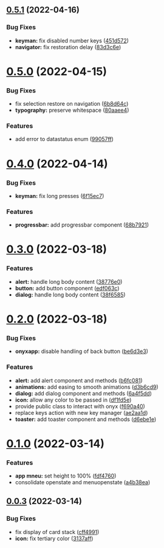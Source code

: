 ## [0.5.1](https://github.com/garredow/onyx-ui/compare/v0.5.0...v0.5.1) (2022-04-16)


### Bug Fixes

* **keyman:** fix disabled number keys ([451d572](https://github.com/garredow/onyx-ui/commit/451d57270d940178eb5b7e81fbe96ec915a122b5))
* **navigator:** fix restoration delay ([83d3c6e](https://github.com/garredow/onyx-ui/commit/83d3c6ec24932cbee25f97f6f305f6e2709425a2))

# [0.5.0](https://github.com/garredow/onyx-ui/compare/v0.4.0...v0.5.0) (2022-04-15)


### Bug Fixes

* fix selection restore on navigation ([6b8d64c](https://github.com/garredow/onyx-ui/commit/6b8d64c3dd4fd6120c28ca804a8d2c725dfb3e03))
* **typography:** preserve whitespace ([80aaee4](https://github.com/garredow/onyx-ui/commit/80aaee4d5b7fd2db053ab1fa4025c4da3ea38631))


### Features

* add error to datastatus enum ([99057ff](https://github.com/garredow/onyx-ui/commit/99057ff50e825da67547596432f4df5ce5c48cf7))

# [0.4.0](https://github.com/garredow/onyx-ui/compare/v0.3.0...v0.4.0) (2022-04-14)


### Bug Fixes

* **keyman:** fix long presses ([6f15ec7](https://github.com/garredow/onyx-ui/commit/6f15ec7f2695653d71e71d929d0b70953cbe009e))


### Features

* **progressbar:** add progressbar component ([68b7921](https://github.com/garredow/onyx-ui/commit/68b79215880826fecce99d3d0cfb8ba66073ddaf))

# [0.3.0](https://github.com/garredow/onyx-ui/compare/v0.2.0...v0.3.0) (2022-03-18)


### Features

* **alert:** handle long body content ([38776e0](https://github.com/garredow/onyx-ui/commit/38776e0ea4e95c9345a5359e7c10f43ad2edff43))
* **button:** add button component ([edf063c](https://github.com/garredow/onyx-ui/commit/edf063c3b547dec2ac575bb12a3b8c623100065f))
* **dialog:** handle long body content ([38f6585](https://github.com/garredow/onyx-ui/commit/38f658508196367067ca17194d32c30adaa34318))

# [0.2.0](https://github.com/garredow/onyx-ui/compare/v0.1.0...v0.2.0) (2022-03-18)


### Bug Fixes

* **onyxapp:** disable handling of back button ([be6d3e3](https://github.com/garredow/onyx-ui/commit/be6d3e37c7c5de8c0664185b85d2cf79c7187ac4))


### Features

* **alert:** add alert component and methods ([b6fc081](https://github.com/garredow/onyx-ui/commit/b6fc081e30b9aceac1394f23be2fbabdc0e6579e))
* **animations:** add easing to smooth animations ([d3b6cd9](https://github.com/garredow/onyx-ui/commit/d3b6cd9bc592673794634a06feeca9cf1b72e6d7))
* **dialog:** add dialog component and methods ([6a4f5dd](https://github.com/garredow/onyx-ui/commit/6a4f5dd71413f2ea6c345338a264ebd636303db3))
* **icon:** allow any color to be passed in ([df1fd5e](https://github.com/garredow/onyx-ui/commit/df1fd5eb2d690c907c88f82fb31fee931a317339))
* provide public class to interact with onyx ([f690a40](https://github.com/garredow/onyx-ui/commit/f690a40e05d6135f62369ee96c29faad8a4cd61a))
* replace keys action with new key manager ([ae2aa1d](https://github.com/garredow/onyx-ui/commit/ae2aa1d7a78e86632a9708d3cc1ceea0269d3f2f))
* **toaster:** add toaster component and methods ([d6ebe1e](https://github.com/garredow/onyx-ui/commit/d6ebe1e03e5195db0b8401adbcb65ac4de6fedc6))

# [0.1.0](https://github.com/garredow/onyx-ui/compare/v0.0.3...v0.1.0) (2022-03-14)


### Features

* **app mneu:** set height to 100% ([fdf4760](https://github.com/garredow/onyx-ui/commit/fdf47605662ced9f33272293c9ced218a04ba5d5))
* consolidate openstate and menuopenstate ([a4b38ea](https://github.com/garredow/onyx-ui/commit/a4b38ead8240e1e4e7599abc27c56a454c556df4))

## [0.0.3](https://github.com/garredow/onyx-ui/compare/v0.0.2...v0.0.3) (2022-03-14)


### Bug Fixes

* fix display of card stack ([cff4991](https://github.com/garredow/onyx-ui/commit/cff499172949f791ecae3366f863425be62fcc73))
* **icon:** fix tertiary color ([3137aff](https://github.com/garredow/onyx-ui/commit/3137aff35c33b944059acabb05cab38d060598e4))
